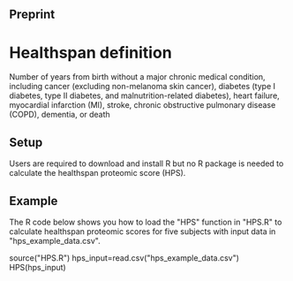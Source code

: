 ## Preprint

# Healthspan definition
Number of years from birth without a major chronic medical condition, including cancer (excluding non-melanoma skin cancer), diabetes (type I diabetes, type II diabetes, and malnutrition-related diabetes), heart failure, myocardial infarction (MI), stroke, chronic obstructive pulmonary disease (COPD), dementia, or death

## Setup
Users are required to download and install R but no R package is needed to calculate the healthspan proteomic score (HPS).

## Example
The R code below shows you how to load the "HPS" function in "HPS.R" to calculate healthspan proteomic scores for five subjects with input data in "hps_example_data.csv".

source("HPS.R")
hps_input=read.csv("hps_example_data.csv")
HPS(hps_input)

